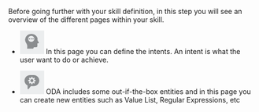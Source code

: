 Before going further with your skill definition, in this step you will see an overview of the different pages within your skill.

* ![Oracle Digital Assistant intents menu](assets/menu-intent.JPG) In this page you can define the intents. An intent is what the user want to do or achieve.

* ![Oracle Digital Assistant intents menu](assets/menu-entities.JPG) ODA includes some out-if-the-box entities and in this page you can create new entities such as Value List, Regular Expressions, etc